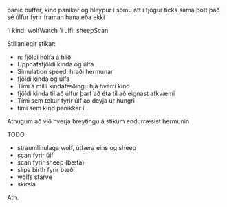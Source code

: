 panic buffer, kind panikar og hleypur í sömu átt í fjögur ticks sama þótt það sé úlfur fyrir framan hana eða ekki

'i kind: wolfWatch
'i ulfi: sheepScan




Stillanlegir stikar:
* n: fjöldi hólfa á hlið
* Upphafsfjöldi kinda og úlfa
* Simulation speed: hraði hermunar
* fjöldi kinda og úlfa
* Tími á milli kindafæðingu hjá hverri kind
* fjöldi kinda til að úlfur þarf að éta til að eignast afkvæmi
* Tími sem tekur fyrir úlf að deyja úr hungri
* tími sem kind panikkar í

Athugum að við hverja breytingu á stikum endurræsist hermunin


TODO
* straumlínulaga wolf, útfæra eins og sheep
* scan fyrir úlf
* scan fyrir sheep (bæta)
* slípa birth fyrir bæði
* wolfs starve
* skírsla

Ath. 